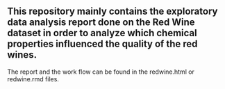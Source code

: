 ## This repository mainly contains the exploratory data analysis report done on the Red Wine dataset in order to analyze which chemical properties influenced the quality of the red wines.

The report and the work flow can be found in the redwine.html or redwine.rmd files.